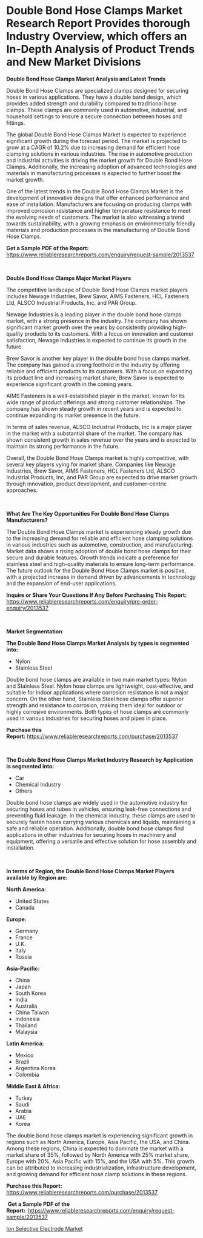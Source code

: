 <p><h1>Double Bond Hose Clamps Market Research Report Provides thorough Industry Overview, which offers an In-Depth Analysis of Product Trends and New Market Divisions</h1></p><p><strong>Double Bond Hose Clamps Market Analysis and Latest Trends</strong></p>
<p><p>Double Bond Hose Clamps are specialized clamps designed for securing hoses in various applications. They have a double band design, which provides added strength and durability compared to traditional hose clamps. These clamps are commonly used in automotive, industrial, and household settings to ensure a secure connection between hoses and fittings.</p><p>The global Double Bond Hose Clamps Market is expected to experience significant growth during the forecast period. The market is projected to grow at a CAGR of 10.2% due to increasing demand for efficient hose clamping solutions in various industries. The rise in automotive production and industrial activities is driving the market growth for Double Bond Hose Clamps. Additionally, the increasing adoption of advanced technologies and materials in manufacturing processes is expected to further boost the market growth.</p><p>One of the latest trends in the Double Bond Hose Clamps Market is the development of innovative designs that offer enhanced performance and ease of installation. Manufacturers are focusing on producing clamps with improved corrosion resistance and higher temperature resistance to meet the evolving needs of customers. The market is also witnessing a trend towards sustainability, with a growing emphasis on environmentally friendly materials and production processes in the manufacturing of Double Bond Hose Clamps.</p></p>
<p><strong>Get a Sample PDF of the Report:&nbsp;</strong> <a href="https://www.reliableresearchreports.com/enquiry/request-sample/2013537">https://www.reliableresearchreports.com/enquiry/request-sample/2013537</a></p>
<p>&nbsp;</p>
<p><strong>Double Bond Hose Clamps Major Market Players</strong></p>
<p><p>The competitive landscape of Double Bond Hose Clamps market players includes Newage Industries, Brew Savor, AIMS Fasteners, HCL Fasteners Ltd, ALSCO Industrial Products, Inc, and PAR Group. </p><p>Newage Industries is a leading player in the double bond hose clamps market, with a strong presence in the industry. The company has shown significant market growth over the years by consistently providing high-quality products to its customers. With a focus on innovation and customer satisfaction, Newage Industries is expected to continue its growth in the future.</p><p>Brew Savor is another key player in the double bond hose clamps market. The company has gained a strong foothold in the industry by offering reliable and efficient products to its customers. With a focus on expanding its product line and increasing market share, Brew Savor is expected to experience significant growth in the coming years.</p><p>AIMS Fasteners is a well-established player in the market, known for its wide range of product offerings and strong customer relationships. The company has shown steady growth in recent years and is expected to continue expanding its market presence in the future.</p><p>In terms of sales revenue, ALSCO Industrial Products, Inc is a major player in the market with a substantial share of the market. The company has shown consistent growth in sales revenue over the years and is expected to maintain its strong performance in the future.</p><p>Overall, the Double Bond Hose Clamps market is highly competitive, with several key players vying for market share. Companies like Newage Industries, Brew Savor, AIMS Fasteners, HCL Fasteners Ltd, ALSCO Industrial Products, Inc, and PAR Group are expected to drive market growth through innovation, product development, and customer-centric approaches.</p></p>
<p>&nbsp;</p>
<p><strong>What Are The Key Opportunities For Double Bond Hose Clamps Manufacturers?</strong></p>
<p><p>The Double Bond Hose Clamps market is experiencing steady growth due to the increasing demand for reliable and efficient hose clamping solutions in various industries such as automotive, construction, and manufacturing. Market data shows a rising adoption of double bond hose clamps for their secure and durable features. Growth trends indicate a preference for stainless steel and high-quality materials to ensure long-term performance. The future outlook for the Double Bond Hose Clamps market is positive, with a projected increase in demand driven by advancements in technology and the expansion of end-user applications.</p></p>
<p><strong>Inquire or Share Your Questions If Any Before Purchasing This Report:</strong> <a href="https://www.reliableresearchreports.com/enquiry/pre-order-enquiry/2013537">https://www.reliableresearchreports.com/enquiry/pre-order-enquiry/2013537</a></p>
<p>&nbsp;</p>
<p><strong>Market Segmentation</strong></p>
<p><strong>The Double Bond Hose Clamps Market Analysis by types is segmented into:</strong></p>
<p><ul><li>Nylon</li><li>Stainless Steel</li></ul></p>
<p><p>Double bond hose clamps are available in two main market types: Nylon and Stainless Steel. Nylon hose clamps are lightweight, cost-effective, and suitable for indoor applications where corrosion resistance is not a major concern. On the other hand, Stainless Steel hose clamps offer superior strength and resistance to corrosion, making them ideal for outdoor or highly corrosive environments. Both types of hose clamps are commonly used in various industries for securing hoses and pipes in place.</p></p>
<p><strong>Purchase this Report:&nbsp;</strong><a href="https://www.reliableresearchreports.com/purchase/2013537">https://www.reliableresearchreports.com/purchase/2013537</a></p>
<p>&nbsp;</p>
<p><strong>The Double Bond Hose Clamps Market Industry Research by Application is segmented into:</strong></p>
<p><ul><li>Car</li><li>Chemical Industry</li><li>Others</li></ul></p>
<p><p>Double bond hose clamps are widely used in the automotive industry for securing hoses and tubes in vehicles, ensuring leak-free connections and preventing fluid leakage. In the chemical industry, these clamps are used to securely fasten hoses carrying various chemicals and liquids, maintaining a safe and reliable operation. Additionally, double bond hose clamps find applications in other industries for securing hoses in machinery and equipment, offering a versatile and effective solution for hose assembly and installation.</p></p>
<p>&nbsp;</p>
<p><strong>In terms of Region, the Double Bond Hose Clamps Market Players available by Region are:</strong></p>
<p>
    <p> <strong> North America: </strong>
        <ul>
            <li>United States</li>
            <li>Canada</li>
        </ul>
        </p> 
    <p> <strong> Europe: </strong>
        <ul>
            <li>Germany</li>
            <li>France</li>
            <li>U.K.</li>
            <li>Italy</li>
            <li>Russia</li>
        </ul>
        </p> 
    <p> <strong> Asia-Pacific: </strong>
        <ul>
            <li>China</li>
            <li>Japan</li>
            <li>South Korea</li>
            <li>India</li>
            <li>Australia</li>
            <li>China Taiwan</li>
            <li>Indonesia</li>
            <li>Thailand</li>
            <li>Malaysia</li>
        </ul>
        </p> 
    <p> <strong> Latin America: </strong>
        <ul>
            <li>Mexico</li>
            <li>Brazil</li>
            <li>Argentina Korea</li>
            <li>Colombia</li>
        </ul>
        </p> 
    <p> <strong> Middle East & Africa: </strong>
        <ul>
            <li>Turkey</li>
            <li>Saudi</li>
            <li>Arabia</li>
            <li>UAE</li>
            <li>Korea</li>
        </ul>
    </p>
    </p>
<p><p>The double bond hose clamps market is experiencing significant growth in regions such as North America, Europe, Asia Pacific, the USA, and China. Among these regions, China is expected to dominate the market with a market share of 35%, followed by North America with 25% market share, Europe with 20%, Asia Pacific with 15%, and the USA with 5%. This growth can be attributed to increasing industrialization, infrastructure development, and growing demand for efficient hose clamp solutions in these regions.</p></p>
<p><strong>Purchase this Report: </strong><a href="https://www.reliableresearchreports.com/purchase/2013537">https://www.reliableresearchreports.com/purchase/2013537</a></p>
<p>&nbsp;<strong>Get a Sample PDF of the Report:&nbsp;&nbsp;</strong><a href="https://www.reliableresearchreports.com/enquiry/request-sample/2013537">https://www.reliableresearchreports.com/enquiry/request-sample/2013537</a></p>
<p><strong></strong></p>
<p><p><a href="https://medium.com/@sandrajordanr5/ion-selective-electrode-market-the-key-to-successful-business-strategy-forecast-till-2031-deeecaba0c4e">Ion Selective Electrode Market</a></p></p>